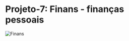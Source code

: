 <h1>Projeto-7: Finans - finanças pessoais</h1>

![Finans](https://user-images.githubusercontent.com/97393143/162804248-0353c7d7-696e-4fac-b692-087521afd096.png)
